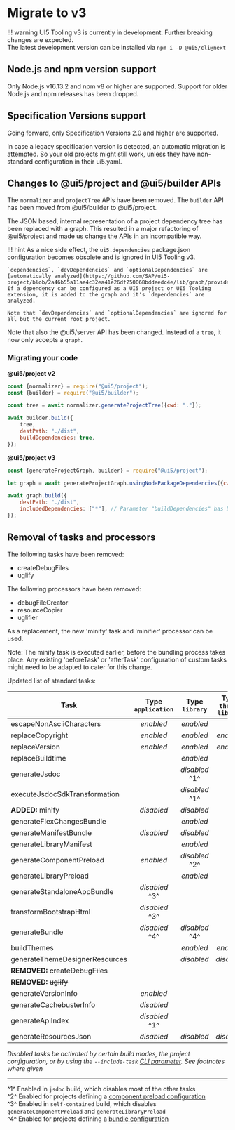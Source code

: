 # Migrate to v3

!!! warning
    UI5 Tooling v3 is currently in development. Further breaking changes are expected.  
    The latest development version can be installed via `npm i -D @ui5/cli@next`

## Node.js and npm version support

Only Node.js v16.13.2 and npm v8 or higher are supported.
Support for older Node.js and npm releases has been dropped.

## Specification Versions support

Going forward, only Specification Versions 2.0 and higher are supported.

In case a legacy specification version is detected, an automatic migration is attempted.
So your old projects might still work, unless they have non-standard configuration in their ui5.yaml.

## Changes to @ui5/project and @ui5/builder APIs

The `normalizer` and `projectTree` APIs have been removed. The `builder` API has been moved from @ui5/builder to @ui5/project.

The JSON based, internal representation of a project dependency tree has been replaced with a graph. This resulted in a major refactoring of @ui5/project and made us change the APIs in an incompatible way.

!!! hint
    As a nice side effect, the `ui5.dependencies` package.json configuration becomes obsolete and is ignored in UI5 Tooling v3.

    `dependencies`, `devDependencies` and `optionalDependencies` are [automatically analyzed](https://github.com/SAP/ui5-project/blob/2a46b55a11ae4c32ea41e26df250068bddeedc4e/lib/graph/providers/NodePackageDependencies.js#L104).
    If a dependency can be configured as a UI5 project or UI5 Tooling extension, it is added to the graph and it's `dependencies` are analyzed.

    Note that `devDependencies` and `optionalDependencies` are ignored for all but the current root project.

Note that also the @ui5/server API has been changed. Instead of a `tree`, it now only accepts a `graph`.

### Migrating your code

**@ui5/project v2**

````javascript
const {normalizer} = require("@ui5/project");
const {builder} = require("@ui5/builder");

const tree = await normalizer.generateProjectTree({cwd: "."});

await builder.build({
    tree,
    destPath: "./dist",
    buildDependencies: true,
});
````

**@ui5/project v3**

````javascript
const {generateProjectGraph, builder} = require("@ui5/project");

let graph = await generateProjectGraph.usingNodePackageDependencies({cwd: "."});

await graph.build({
    destPath: "./dist",
    includedDependencies: ["*"], // Parameter "buildDependencies" has been removed
});
````

## Removal of tasks and processors

The following tasks have been removed:

- createDebugFiles
- uglify

The following processors have been removed:

- debugFileCreator
- resourceCopier
- uglifier

As a replacement, the new 'minify' task and 'minifier' processor can be
used.

Note: The minify task is executed earlier, before the bundling
process takes place. Any existing 'beforeTask' or 'afterTask' configuration of
custom tasks might need to be adapted to cater for this change.

Updated list of standard tasks:

| Task | Type `application` | Type `library` | Type `theme-library` |
| ---- | :----: | :----: | :----: |
| escapeNonAsciiCharacters | *enabled* | *enabled* |  |
| replaceCopyright | *enabled* | *enabled* | *enabled* |
| replaceVersion | *enabled* | *enabled* | *enabled* |
| replaceBuildtime |  | *enabled* |  |
| generateJsdoc |  | *disabled* ^1^ |  |
| executeJsdocSdkTransformation |  | *disabled* ^1^ |  |
| **ADDED:** minify | *disabled* | *disabled* |  |
| generateFlexChangesBundle |  | *enabled* |  |
| generateManifestBundle | *disabled* | *disabled* |  |
| generateLibraryManifest |  | *enabled* |  |
| generateComponentPreload | *enabled* | *disabled* ^2^ |  |
| generateLibraryPreload |  | *enabled* |  |
| generateStandaloneAppBundle | *disabled* ^3^ |  |  |
| transformBootstrapHtml | *disabled* ^3^ |  |  |
| generateBundle | *disabled* ^4^ | *disabled* ^4^ |  |
| buildThemes |  | *enabled* | *enabled* |
| generateThemeDesignerResources |  | *disabled* | *disabled* |
| **REMOVED:** ~~createDebugFiles~~ |  |  |  |
| **REMOVED:** ~~uglify~~ |  |  |  |
| generateVersionInfo | *enabled* |  |  |
| generateCachebusterInfo | *disabled* |  |  |
| generateApiIndex | *disabled* ^1^ |  |  |
| generateResourcesJson | *disabled* | *disabled* | *disabled* |

*Disabled tasks be activated by certain build modes, the project configuration, or by using the `--include-task` [CLI parameter](../pages/CLI.md#ui5-build). See footnotes where given* 

---

^1^ Enabled in `jsdoc` build, which disables most of the other tasks  
^2^ Enabled for projects defining a [component preload configuration](../pages/Configuration.md#component-preload-generation)  
^3^ Enabled in `self-contained` build, which disables `generateComponentPreload` and `generateLibraryPreload`  
^4^ Enabled for projects defining a [bundle configuration](../pages/Configuration.md#custom-bundling)  
